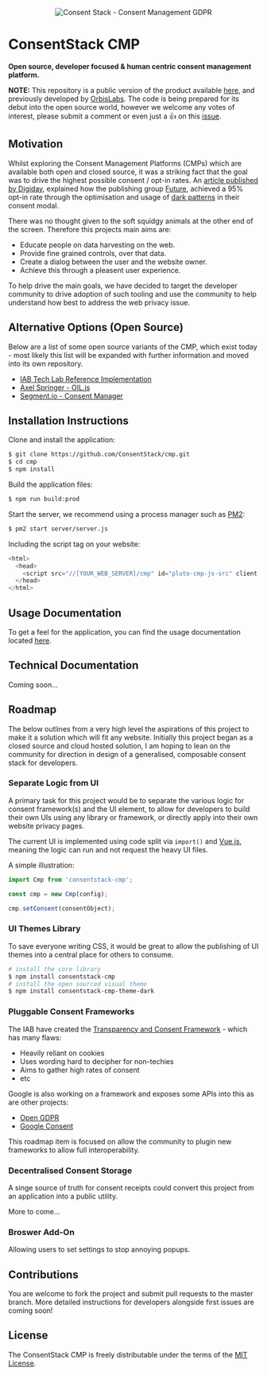 <p align="center">
  <img src ="https://consentstack.org/docs/logo.png" alt="Consent Stack - Consent Management GDPR"/>
</p>

# ConsentStack CMP
**Open source, developer focused & human centric consent management platform.**

**NOTE:** This repository is a public version of the product available [here](https://consentstack.org/), and previously developed by [OrbisLabs](https://github.com/orbislabs). The code is being prepared for its debut into the open source world, however we welcome any votes of interest, please submit a comment or even just a :+1: on this [issue](https://github.com/ConsentStack/cmp/issues/1).

## Motivation

Whilst exploring the Consent Management Platforms (CMPs) which are available both open and closed source, it was a striking fact that the goal was to drive the highest possible consent / opt-in rates. An [article published by Digiday](https://digiday.com/media/tech-publisher-future-getting-95-percent-audience-consent-ad-tracking/), explained how the publishing group [Future](https://www.futureplc.com/), achieved a 95% opt-in rate through the optimisation and usage of [dark patterns](https://darkpatterns.org/) in their consent modal. 

There was no thought given to the soft squidgy animals at the other end of the screen. Therefore this projects main aims are:
* Educate people on data harvesting on the web.
* Provide fine grained controls, over that data.
* Create a dialog between the user and the website owner.
* Achieve this through a pleasent user experience.

To help drive the main goals, we have decided to target the developer community to drive adoption of such tooling and use the community to help understand how best to address the web privacy issue.

## Alternative Options (Open Source)

Below are a list of some open source variants of the CMP, which exist today - most likely this list will be expanded with further information and moved into its own repository.

* [IAB Tech Lab Reference Implementation](https://github.com/appnexus/cmp)
* [Axel Springer - OIL.js](https://github.com/as-ideas/oil)
* [Segment.io - Consent Manager](https://github.com/segmentio/consent-manager)

## Installation Instructions

Clone and install the application:
```bash
$ git clone https://github.com/ConsentStack/cmp.git
$ cd cmp
$ npm install
```

Build the application files:
```bash
$ npm run build:prod
```

Start the server, we recommend using a process manager such as [PM2](http://pm2.keymetrics.io/):
```bash
$ pm2 start server/server.js
```

Including the script tag on your website:
```javascript
<html>
  <head>
    <script src="//[YOUR_WEB_SERVER]/cmp" id="pluto-cmp-js-src" client-id="[CLIENT_ID]" async></script>
  </head>
</html>
```

## Usage Documentation

To get a feel for the application, you can find the usage documentation located [here](https://consentstack.org/docs).

## Technical Documentation

Coming soon...

## Roadmap

The below outlines from a very high level the aspirations of this project to make it a solution which will fit any website. Initially this project began as a closed source and cloud hosted solution, I am hoping to lean on the community for direction in design of a generalised, composable consent stack for developers.

### Separate Logic from UI

A primary task for this project would be to separate the various logic for consent framework(s) and the UI element, to allow for developers to build their own UIs using any library or framework, or directly apply into their own website privacy pages.

The current UI is implemented using code split via `import()` and [Vue.js](https://vuejs.org/), meaning the logic can run and not request the heavy UI files.

A simple illustration:
```javascript
import Cmp from 'consentstack-cmp';

const cmp = new Cmp(config);

cmp.setConsent(consentObject);
```

### UI Themes Library

To save everyone writing CSS, it would be great to allow the publishing of UI themes into a central place for others to consume.

```bash
# install the core library
$ npm install consentstack-cmp
# install the open sourced visual theme
$ npm install consentstack-cmp-theme-dark
```

### Pluggable Consent Frameworks

The IAB have created the [Transparency and Consent Framework](http://advertisingconsent.eu/) - which has many flaws:
- Heavily reliant on cookies
- Uses wording hard to decipher for non-techies
- Aims to gather high rates of consent
- etc

Google is also working on a framework and exposes some APIs into this as are other projects:
- [Open GDPR](https://www.opengdpr.org/)
- [Google Consent](https://support.google.com/admanager/answer/9031024?hl=en&ref_topic=9007190)

This roadmap item is focused on allow the community to plugin new frameworks to allow full interoperability. 

### Decentralised Consent Storage

A singe source of truth for consent receipts could convert this project from an application into a public utility.

More to come...

### Broswer Add-On

Allowing users to set settings to stop annoying popups.

## Contributions

You are welcome to fork the project and submit pull requests to the master branch. More detailed instructions for developers alongside first issues are coming soon!

## License

The ConsentStack CMP is freely distributable under the terms of the [MIT License](https://github.com/ConsentStack/cmp/blob/master/LICENSE).
